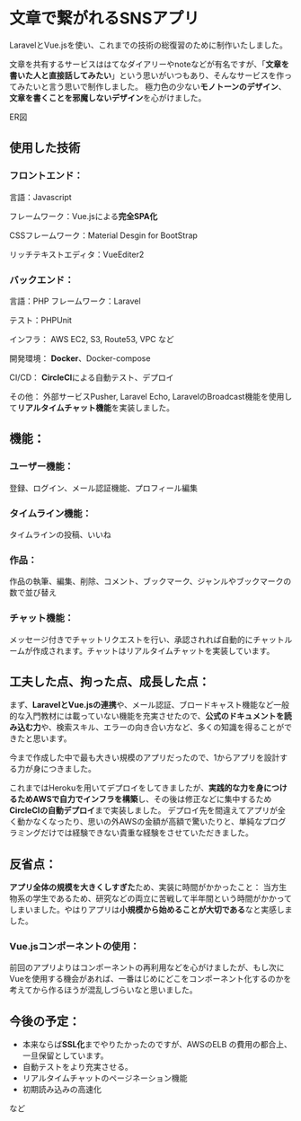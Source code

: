 # 文章で繋がれるSNSアプリ

LaravelとVue.jsを使い、これまでの技術の総復習のために制作いたしました。

文章を共有するサービスははてなダイアリーやnoteなどが有名ですが、「**文章を書いた人と直接話してみたい**」という思いがいつもあり、そんなサービスを作ってみたいと言う思いで制作しました。
極力色の少ない**モノトーンのデザイン**、**文章を書くことを邪魔しないデザイン**を心がけました。

ER図

## 使用した技術

### フロントエンド：
<p>言語：Javascript</p>
<p>フレームワーク：Vue.jsによる<b>完全SPA化</b></p>
<p>CSSフレームワーク：Material Desgin for BootStrap</p>
<p>リッチテキストエディタ：VueEditer2</p>

### バックエンド：
言語：PHP
フレームワーク：Laravel
<p>テスト：PHPUnit</p>

インフラ：
AWS EC2, S3, Route53, VPC など

開発環境：
**Docker**、Docker-compose

CI/CD：
**CircleCI**による自動テスト、デプロイ

その他：
外部サービスPusher, Laravel Echo, LaravelのBroadcast機能を使用して**リアルタイムチャット機能**を実装しました。


## 機能：
### ユーザー機能：
登録、ログイン、メール認証機能、プロフィール編集

### タイムライン機能：
タイムラインの投稿、いいね

### 作品：
作品の執筆、編集、削除、コメント、ブックマーク、ジャンルやブックマークの数で並び替え

### チャット機能：
メッセージ付きでチャットリクエストを行い、承認されれば自動的にチャットルームが作成されます。チャットはリアルタイムチャットを実装しています。


## 工夫した点、拘った点、成長した点：
まず、**LaravelとVue.jsの連携**や、メール認証、ブロードキャスト機能など一般的な入門教材には載っていない機能を充実させたので、**公式のドキュメントを読み込む力**や、検索スキル、エラーの向き合い方など、多くの知識を得ることができたと思います。

今まで作成した中で最も大きい規模のアプリだったので、1からアプリを設計する力が身につきました。

これまではHerokuを用いてデプロイをしてきましたが、**実践的な力を身につけるためAWSで自力でインフラを構築**し、その後は修正などに集中するため**CircleCIの自動デプロイ**まで実装しました。
デプロイ先を間違えてアプリが全く動かなくなったり、思いの外AWSの金額が高額で驚いたりと、単純なプログラミングだけでは経験できない貴重な経験をさせていただきました。

## 反省点：
**アプリ全体の規模を大きくしすぎた**ため、実装に時間がかかったこと：
当方生物系の学生であるため、研究などの両立に苦戦して半年間という時間がかかってしまいました。やはりアプリは**小規模から始めることが大切である**なと実感しました。

### Vue.jsコンポーネントの使用：
前回のアプリよりはコンポーネントの再利用などを心がけましたが、もし次にVueを使用する機会があれば、一番はじめにどこをコンポーネント化するのかを考えてから作るほうが混乱しづらいなと思いました。


## 今後の予定：
- 本来ならば**SSL化**までやりたかったのですが、AWSのELB の費用の都合上、一旦保留としています。
- 自動テストをより充実させる。
- リアルタイムチャットのページネーション機能
- 初期読み込みの高速化

など
